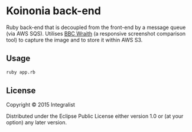 # Koinonia back-end

Ruby back-end that is decoupled from the front-end by a message queue (via AWS SQS). Utilises [BBC Wraith](https://github.com/BBC-News/wraith) (a responsive screenshot comparison tool) to capture the image and to store it within AWS S3.

## Usage

```bash
ruby app.rb
```

## License

Copyright © 2015 Integralist

Distributed under the Eclipse Public License either version 1.0 or (at
your option) any later version.
